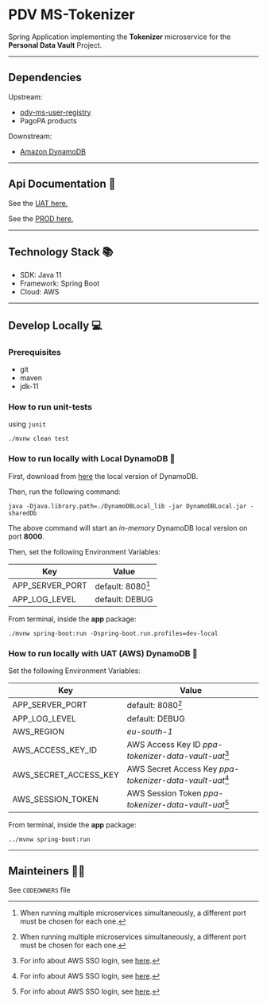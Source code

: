# PDV MS-Tokenizer

Spring Application implementing the **Tokenizer** microservice for the **Personal Data Vault** Project.

---

## Dependencies

Upstream:
- [pdv-ms-user-registry](https://github.com/pagopa/pdv-ms-user-registry)
- PagoPA products

Downstream:
- [Amazon DynamoDB](https://aws.amazon.com/dynamodb/?nc1=h_ls)

---

## Api Documentation 📖

See the [UAT here.](https://api.uat.tokenizer.pdv.pagopa.it/docs/tokenizeruapis/openapi.json)

See the [PROD here.](https://api.tokenizer.pdv.pagopa.it/docs/tokenizerpapis/openapi.json)


---

## Technology Stack 📚

- SDK: Java 11
- Framework: Spring Boot
- Cloud: AWS

---

## Develop Locally 💻

### Prerequisites

- git
- maven
- jdk-11

### How to run unit-tests

using `junit`

```
./mvnw clean test
```

### How to run locally with Local DynamoDB 🚀

First, download from [here](https://docs.aws.amazon.com/amazondynamodb/latest/developerguide/DynamoDBLocal.DownloadingAndRunning.html) the local version of DynamoDB.

Then, run the following command:
```
java -Djava.library.path=./DynamoDBLocal_lib -jar DynamoDBLocal.jar -sharedDb
```
The above command will start an *in-memory* DynamoDB local version on port **8000**.

Then, set the following Environment Variables:

| **Key**         | **Value**                |
|-----------------|--------------------------|
| APP_SERVER_PORT | default: 8080[^app_port] |
| APP_LOG_LEVEL   | default: DEBUG           |

[^app_port]: When running multiple microservices simultaneously, a different port must be chosen for each one.

From terminal, inside the **app** package:
```
./mvnw spring-boot:run -Dspring-boot.run.profiles=dev-local
```

### How to run locally with UAT (AWS) DynamoDB 🚀

Set the following Environment Variables:

| **Key**               | **Value**                                                      |
|-----------------------|----------------------------------------------------------------|
| APP_SERVER_PORT       | default: 8080[^app_port]                                       |
| APP_LOG_LEVEL         | default: DEBUG                                                 |
| AWS_REGION            | *eu-south-1*                                                   |
| AWS_ACCESS_KEY_ID     | AWS Access Key ID *ppa-tokenizer-data-vault-uat*[^aws_sso]     |
| AWS_SECRET_ACCESS_KEY | AWS Secret Access Key *ppa-tokenizer-data-vault-uat*[^aws_sso] |
| AWS_SESSION_TOKEN     | AWS Session Token *ppa-tokenizer-data-vault-uat*[^aws_sso]     |

[^aws_sso]: For info about AWS SSO login, see [here](https://pagopa.atlassian.net/wiki/spaces/DEVOPS/pages/466846955/AWS+-+Users+groups+and+roles#Users-and-groups---DevOps-team).

From terminal, inside the **app** package:
```
../mvnw spring-boot:run
```

---

## Mainteiners 👷🏼

See `CODEOWNERS` file

